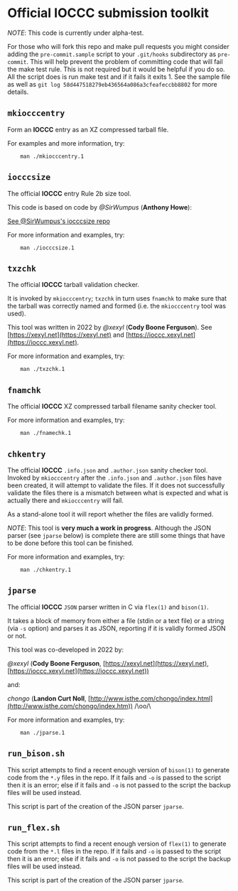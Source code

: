 # Official IOCCC submission toolkit

*NOTE*: This code is currently under alpha-test.

For those who will fork this repo and make pull requests you might consider
adding the `pre-commit.sample` script to your `.git/hooks` subdirectory as
`pre-commit`.  This will help prevent the problem of committing code that will
fail the make test rule. This is not required but it would be helpful if you do
so. All the script does is run make test and if it fails it exits 1. See the
sample file as well as `git log 58d447518279eb436564a086a3cfeafeccbb8802` for
more details.


## `mkiocccentry`

Form an **IOCCC** entry as an XZ compressed tarball file.

For examples and more information, try:


	    man ./mkiocccentry.1


## `iocccsize`

The official **IOCCC** entry Rule 2b size tool.

This code is based on code by *@SirWumpus* (**Anthony Howe**):

[See @SirWumpus's iocccsize repo](https://github.com/SirWumpus/iocccsize)

For more information and examples, try:


	    man ./iocccsize.1


## `txzchk`

The official **IOCCC** tarball validation checker.

It is invoked by `mkiocccentry`; `txzchk` in turn uses `fnamchk` to make sure
that the tarball was correctly named and formed (i.e. the `mkiocccentry` tool
was used).


This tool was written in 2022 by *@xexyl* (**Cody Boone Ferguson**). See
[https://xexyl.net](https://xexyl.net) and
[https://ioccc.xexyl.net](https://ioccc.xexyl.net).

For more information and examples, try:


	    man ./txzchk.1


##  `fnamchk`

The official **IOCCC** XZ compressed tarball filename sanity checker tool.

For more information and examples, try:


	    man ./fnamechk.1


##  `chkentry`

The official **IOCCC** `.info.json` and `.author.json` sanity checker tool.
Invoked by `mkiocccentry` after the `.info.json` and `.author.json` files have
been created, it will attempt to validate the files. If it does not successfully
validate the files there is a mismatch between what is expected and what is
actually there and `mkiocccentry` will fail.

As a stand-alone tool it will report whether the files are validly formed.

*NOTE*: This tool is **very much a work in progress**. Although the JSON parser
(see `jparse` below) is complete there are still some things that have to be
done before this tool can be finished.

For more information and examples, try:


	    man ./chkentry.1



##  `jparse`

The official **IOCCC** `JSON` parser written in C via `flex(1)` and `bison(1)`.

It takes a block of memory from either a file (stdin or a text file) or a string
(via `-s` option) and parses it as JSON, reporting if it is validly formed JSON
or not.

This tool was co-developed in 2022 by:

*@xexyl* (**Cody Boone Ferguson**, [https://xexyl.net](https://xexyl.net),
[https://ioccc.xexyl.net](https://ioccc.xexyl.net))

and:

*chongo* (**Landon Curt Noll**, [http://www.isthe.com/chongo/index.html](http://www.isthe.com/chongo/index.htm)) /\oo/\

For more information and examples, try:


	    man ./jparse.1


## `run_bison.sh`

This script attempts to find a recent enough version of `bison(1)` to generate
code from the `*.y` files in the repo. If it fails and `-o` is passed to the
script then it is an error; else if it fails and `-o` is not passed to the
script the backup files will be used instead.

This script is part of the creation of the JSON parser `jparse`.

## `run_flex.sh`

This script attempts to find a recent enough version of `flex(1)` to generate
code from the `*.l` files in the repo. If it fails and `-o` is passed to the
script then it is an error; else if it fails and `-o` is not passed to the
script the backup files will be used instead.

This script is part of the creation of the JSON parser `jparse`.

